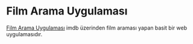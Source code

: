# Film Arama Uygulaması
[Film Arama Uygulaması](https://filmara.rf.gd) imdb üzerinden film araması yapan basit bir web uygulamasıdır.
